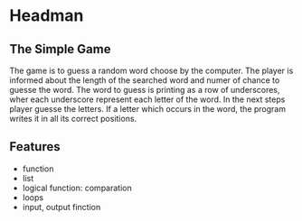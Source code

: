 # Headman
## The Simple Game


The game is to guess a random  word choose by the computer. The player is informed about the length of the searched word and numer of chance to guesse the word. The word to guess is printing as a row of underscores, wher each underscore represent each letter of the word. 
In the next steps player guesse the letters. If  a letter which occurs in the word, the program writes it in all its correct positions. 


## Features

- function
- list
- logical function: comparation
- loops
- input, output finction
